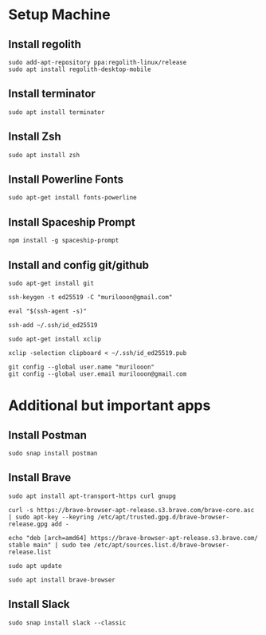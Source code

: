 # Setup Machine

## Install regolith
```
sudo add-apt-repository ppa:regolith-linux/release
sudo apt install regolith-desktop-mobile
```

## Install terminator
`sudo apt install terminator`

## Install Zsh
`sudo apt install zsh`

## Install Powerline Fonts
`sudo apt-get install fonts-powerline`

## Install Spaceship Prompt
`npm install -g spaceship-prompt`

## Install and config git/github
```
sudo apt-get install git

ssh-keygen -t ed25519 -C "murilooon@gmail.com"

eval "$(ssh-agent -s)"

ssh-add ~/.ssh/id_ed25519

sudo apt-get install xclip

xclip -selection clipboard < ~/.ssh/id_ed25519.pub

git config --global user.name "murilooon"
git config --global user.email murilooon@gmail.com
```

# Additional but important apps

## Install Postman
`sudo snap install postman`

## Install Brave
```
sudo apt install apt-transport-https curl gnupg

curl -s https://brave-browser-apt-release.s3.brave.com/brave-core.asc | sudo apt-key --keyring /etc/apt/trusted.gpg.d/brave-browser-release.gpg add -

echo "deb [arch=amd64] https://brave-browser-apt-release.s3.brave.com/ stable main" | sudo tee /etc/apt/sources.list.d/brave-browser-release.list

sudo apt update

sudo apt install brave-browser
```

## Install Slack
```
sudo snap install slack --classic
```
